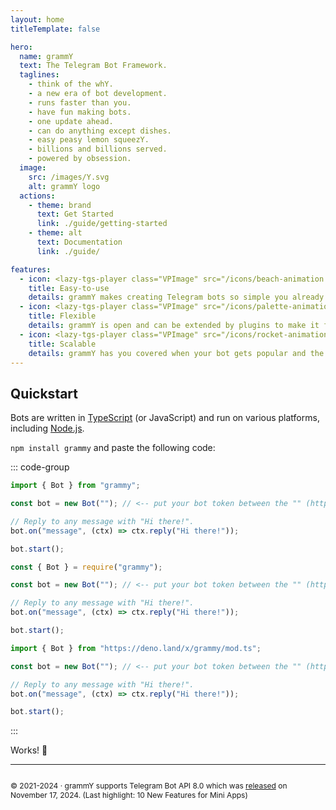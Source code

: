 ```yaml
---
layout: home
titleTemplate: false

hero:
  name: grammY
  text: The Telegram Bot Framework.
  taglines:
    - think of the whY.
    - a new era of bot development.
    - runs faster than you.
    - have fun making bots.
    - one update ahead.
    - can do anything except dishes.
    - easy peasy lemon squeezY.
    - billions and billions served.
    - powered by obsession.
  image:
    src: /images/Y.svg
    alt: grammY logo
  actions:
    - theme: brand
      text: Get Started
      link: ./guide/getting-started
    - theme: alt
      text: Documentation
      link: ./guide/

features:
  - icon: <lazy-tgs-player class="VPImage" src="/icons/beach-animation.tgs"><img src="/icons/beach.svg" alt="beach animation"></lazy-tgs-player>
    title: Easy-to-use
    details: grammY makes creating Telegram bots so simple you already know how to do it.
  - icon: <lazy-tgs-player class="VPImage" src="/icons/palette-animation.tgs"><img src="/icons/palette.svg" alt="palette animation"></lazy-tgs-player>
    title: Flexible
    details: grammY is open and can be extended by plugins to make it fit exactly your needs.
  - icon: <lazy-tgs-player class="VPImage" src="/icons/rocket-animation.tgs"><img src="/icons/rocket.svg" alt="rocket animation"></lazy-tgs-player>
    title: Scalable
    details: grammY has you covered when your bot gets popular and the traffic increases.
---
```


<!-- markdownlint-disable no-inline-html -->

## Quickstart

Bots are written in [TypeScript](https://www.typescriptlang.org) (or JavaScript) and run on various platforms, including [Node.js](https://nodejs.org).

`npm install grammy` and paste the following code:

::: code-group

```ts [TypeScript]
import { Bot } from "grammy";

const bot = new Bot(""); // <-- put your bot token between the "" (https://t.me/BotFather)

// Reply to any message with "Hi there!".
bot.on("message", (ctx) => ctx.reply("Hi there!"));

bot.start();
```

```js [JavaScript]
const { Bot } = require("grammy");

const bot = new Bot(""); // <-- put your bot token between the "" (https://t.me/BotFather)

// Reply to any message with "Hi there!".
bot.on("message", (ctx) => ctx.reply("Hi there!"));

bot.start();
```

```ts [Deno]
import { Bot } from "https://deno.land/x/grammy/mod.ts";

const bot = new Bot(""); // <-- put your bot token between the "" (https://t.me/BotFather)

// Reply to any message with "Hi there!".
bot.on("message", (ctx) => ctx.reply("Hi there!"));

bot.start();
```

:::

Works! :tada:

<footer id="home-footer">

---

<ClientOnly>
  <ThankYou :s="[
    'Thank you, ',
    '{name}',
    ', for being a contributor to grammY.',
    ', for creating grammY.'
  ]" />
</ClientOnly>

<div style="font-size: 0.75rem; display: flex; justify-content: center;">

© 2021-2024 &middot; grammY supports Telegram Bot API 8.0 which was [released](https://core.telegram.org/bots/api#november-17-2024) on November 17, 2024.
(Last highlight: 10 New Features for Mini Apps)

</div>
</footer>
<ClientOnly>
  <LanguagePopup />
</ClientOnly>
